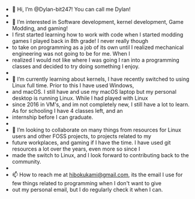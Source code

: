 - 👋 Hi, I’m @Dylan-bit247! You can call me Dylan!
-
- 👀 I’m interested in Software development, kernel development, Game Modding, and gaming!
- I first started learning how to work with code when I started modding games I played back in 8th grade! I never really though
-   to take on programming as a job of its own until I realized mechanical engineering was not going to be for me. When I 
-   realized I would not like where I was going I ran into a programming classes and decided to try doing something I enjoy.
-
- 🌱 I’m currently learning about kernels, I have recently switched to using Linux full time. Prior to this I have used Windows,
-   and macOS. I still have and use my macOS laptop but my personal desktop is running Linux. While I had played with Linux 
-   since 2016 in VM's, and im not completely new, I still have a lot to learn. As for schooling I have 4 classes left, and an
-   internship before I can graduate.
-
- 💞️ I’m looking to collaborate on many things from resources for Linux users and other FOSS projects, to projects related to my 
-   future workplaces, and gaming if I have the time. I have used git resources a lot over the years, even more so since I
-   made the switch to Linux, and I look forward to contributing back to the community.
-
- 📫 How to reach me at hibokukami@gmail.com, its the email I use for few things related to programming when I don't want to give
-   out my personal email, but I do regularly check it when I can.
